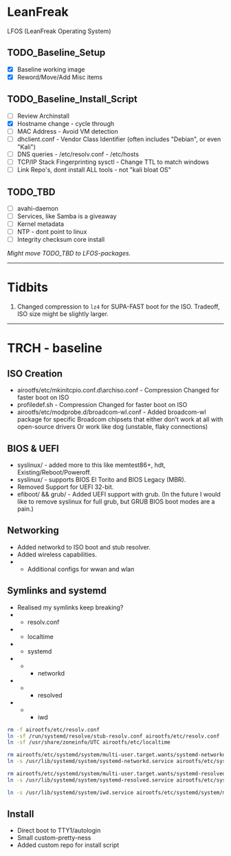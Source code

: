 # LeanFreak
LFOS (LeanFreak Operating System)

## TODO_Baseline_Setup
- [x] Baseline working image
- [x] Reword/Move/Add Misc items

## TODO_Baseline_Install_Script
- [ ] Review Archinstall
- [x] Hostname change - cycle through
- [ ] MAC Address - Avoid VM detection
- [ ] dhclient.conf - Vendor Class Identifier (often includes "Debian", or even "Kali")
- [ ] DNS queries - /etc/resolv.conf - /etc/hosts
- [ ] TCP/IP Stack Fingerprinting sysctl - Change TTL to match windows
- [ ] Link Repo's, dont install ALL tools - not "kali bloat OS"

## TODO_TBD
- [ ] avahi-daemon
- [ ] Services, like Samba is a giveaway
- [ ] Kernel metadata
- [ ] NTP - dont point to linux
- [ ] Integrity checksum core install

_Might move TODO_TBD to LFOS-packages._

---

# Tidbits
1. Changed compression to `lz4` for SUPA-FAST boot for the ISO. Tradeoff, ISO size might be slightly larger.

---

# TRCH - baseline

## ISO Creation
- airootfs/etc/mkinitcpio.conf.d\archiso.conf - Compression Changed for faster boot on ISO
- profiledef.sh - Compression Changed for faster boot on ISO 
- airootfs/etc/modprobe.d/broadcom-wl.conf - Added broadcom-wl package for specific Broadcom chipsets that either don’t work at all with open-source drivers Or work like dog (unstable, flaky connections)

## BIOS & UEFI
- syslinux/ - added more to this like memtest86+, hdt, Existing/Reboot/Poweroff.
- syslinux/ - supports BIOS El Torito and BIOS Legacy (MBR).
- Removed Support for UEFI 32-bit.
- efiboot/ && grub/ - Added UEFI support with grub. (In the future I would like to remove syslinux for full grub, but GRUB BIOS boot modes are a pain.) 

## Networking
- Added networkd to ISO boot and stub resolver.
- Added wireless capabilities. 
- - Additional configs for wwan and wlan

## Symlinks and systemd
- Realised my symlinks keep breaking?
- - resolv.conf
- - localtime
- - systemd
- - - networkd
- - - resolved
- - - iwd


```sh
rm -f airootfs/etc/resolv.conf
ln -sf /run/systemd/resolve/stub-resolv.conf airootfs/etc/resolv.conf
ln -sf /usr/share/zoneinfo/UTC airootfs/etc/localtime

rm airootfs/etc/systemd/system/multi-user.target.wants/systemd-networkd.service
ln -s /usr/lib/systemd/system/systemd-networkd.service airootfs/etc/systemd/system/multi-user.target.wants/systemd-networkd.service

rm airootfs/etc/systemd/system/multi-user.target.wants/systemd-resolved.service
ln -s /usr/lib/systemd/system/systemd-resolved.service airootfs/etc/systemd/system/multi-user.target.wants/systemd-resolved.service

ln -s /usr/lib/systemd/system/iwd.service airootfs/etc/systemd/system/multi-user.target.wants/iwd.service
```

## Install
- Direct boot to TTY1/autologin
- Small custom-pretty-ness
- Added custom repo for install script
